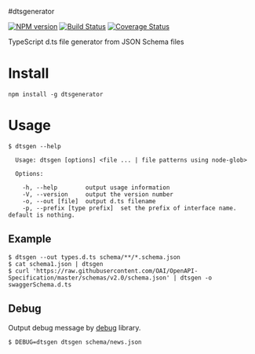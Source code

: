 #dtsgenerator

[![NPM version](https://badge.fury.io/js/dtsgenerator.svg)](http://badge.fury.io/js/dtsgenerator)
[![Build Status](https://travis-ci.org/horiuchi/dtsgenerator.svg?branch=master)](https://travis-ci.org/horiuchi/dtsgenerator)
[![Coverage Status](https://img.shields.io/coveralls/horiuchi/dtsgenerator.svg)](https://coveralls.io/r/horiuchi/dtsgenerator?branch=coveralls)

TypeScript d.ts file generator from JSON Schema files

# Install

    npm install -g dtsgenerator

# Usage

```
$ dtsgen --help

  Usage: dtsgen [options] <file ... | file patterns using node-glob>

  Options:

    -h, --help        output usage information
    -V, --version     output the version number
    -o, --out [file]  output d.ts filename
    -p, --prefix [type prefix]  set the prefix of interface name. default is nothing.

```

## Example

    $ dtsgen --out types.d.ts schema/**/*.schema.json
    $ cat schema1.json | dtsgen
    $ curl 'https://raw.githubusercontent.com/OAI/OpenAPI-Specification/master/schemas/v2.0/schema.json' | dtsgen -o swaggerSchema.d.ts

## Debug

Output debug message by [debug](https://www.npmjs.com/package/debug) library.

    $ DEBUG=dtsgen dtsgen schema/news.json
